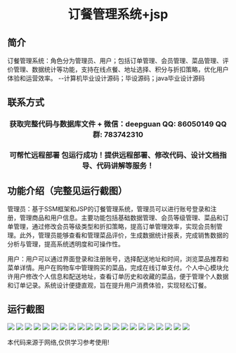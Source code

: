 <p><h1 align="center">订餐管理系统+jsp</h1></p>

## 简介
订餐管理系统：角色分为管理员、用户；包括订单管理、会员管理、菜品管理、评价管理、数据统计等功能，支持在线点餐、地址选择、积分与折扣策略，优化用户体验和运营效率。    --计算机毕业设计源码；毕设源码；java毕业设计源码


## 联系方式
<p><h3 align="center">获取完整代码与数据库文件 + 微信：deepguan QQ: 86050149 QQ群: 783742310</h3></p>
<p><h3 align="center">可帮忙远程部署 包运行成功！提供远程部署、修改代码、设计文档指导、代码讲解等服务！</h3></p>

## 功能介绍（完整见运行截图）
管理员：基于SSM框架和JSP的订餐管理系统，管理员可以进行账号登录和注册，管理商品和用户信息。主要功能包括基础数据管理、会员等级管理、菜品和订单管理，通过修改会员等级类型和折扣策略，提高订单管理效率，实现会员制管理。此外，管理员能够查看和管理菜品评价，生成数据统计报表，完成销售数据的分析与管理，提高系统透明度和可操作性。

用户：用户可以通过界面登录和注册账号，选择配送地址和时间，浏览菜品推荐和菜单详情。用户在购物车中管理购买的菜品，完成在线订单支付。个人中心模块允许用户修改个人信息和配送地址，查看订单历史和收藏的菜品，便于管理个人数据和订单记录。系统设计便捷直观，旨在提升用户消费体验，实现轻松订餐。


## 运行截图
![](https://bs-1329754181.cos.ap-shanghai.myqcloud.com/ssm/DiningOrderManagementSystemJsp/img/001.jpg)
![](https://bs-1329754181.cos.ap-shanghai.myqcloud.com/ssm/DiningOrderManagementSystemJsp/img/002.jpg)
![](https://bs-1329754181.cos.ap-shanghai.myqcloud.com/ssm/DiningOrderManagementSystemJsp/img/003.jpg)
![](https://bs-1329754181.cos.ap-shanghai.myqcloud.com/ssm/DiningOrderManagementSystemJsp/img/004.jpg)
![](https://bs-1329754181.cos.ap-shanghai.myqcloud.com/ssm/DiningOrderManagementSystemJsp/img/005.jpg)
![](https://bs-1329754181.cos.ap-shanghai.myqcloud.com/ssm/DiningOrderManagementSystemJsp/img/006.jpg)
![](https://bs-1329754181.cos.ap-shanghai.myqcloud.com/ssm/DiningOrderManagementSystemJsp/img/007.jpg)
![](https://bs-1329754181.cos.ap-shanghai.myqcloud.com/ssm/DiningOrderManagementSystemJsp/img/008.jpg)
![](https://bs-1329754181.cos.ap-shanghai.myqcloud.com/ssm/DiningOrderManagementSystemJsp/img/009.jpg)
![](https://bs-1329754181.cos.ap-shanghai.myqcloud.com/ssm/DiningOrderManagementSystemJsp/img/010.jpg)
![](https://bs-1329754181.cos.ap-shanghai.myqcloud.com/ssm/DiningOrderManagementSystemJsp/img/011.jpg)
![](https://bs-1329754181.cos.ap-shanghai.myqcloud.com/ssm/DiningOrderManagementSystemJsp/img/012.jpg)
![](https://bs-1329754181.cos.ap-shanghai.myqcloud.com/ssm/DiningOrderManagementSystemJsp/img/013.jpg)
![](https://bs-1329754181.cos.ap-shanghai.myqcloud.com/ssm/DiningOrderManagementSystemJsp/img/014.jpg)
![](https://bs-1329754181.cos.ap-shanghai.myqcloud.com/ssm/DiningOrderManagementSystemJsp/img/015.jpg)
![](https://bs-1329754181.cos.ap-shanghai.myqcloud.com/ssm/DiningOrderManagementSystemJsp/img/016.jpg)
![](https://bs-1329754181.cos.ap-shanghai.myqcloud.com/ssm/DiningOrderManagementSystemJsp/img/017.jpg)
![](https://bs-1329754181.cos.ap-shanghai.myqcloud.com/ssm/DiningOrderManagementSystemJsp/img/018.jpg)
![](https://bs-1329754181.cos.ap-shanghai.myqcloud.com/ssm/DiningOrderManagementSystemJsp/img/019.jpg)
![](https://bs-1329754181.cos.ap-shanghai.myqcloud.com/ssm/DiningOrderManagementSystemJsp/img/020.jpg)
![](https://bs-1329754181.cos.ap-shanghai.myqcloud.com/ssm/DiningOrderManagementSystemJsp/img/021.jpg)

<p>本代码来源于网络,仅供学习参考使用!</p>
